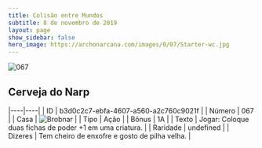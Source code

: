 ```yaml
---
title: Colisão entre Mundos
subtitle: 8 de novembro de 2019
layout: page
show_sidebar: false
hero_image: https://archonarcana.com/images/0/07/Starter-wc.jpg
---
```


![067](https://cdn.keyforgegame.com/media/card_front/pt/452_067_9MR6FM6P9238_pt.png)

## Cerveja do Narp

|----|----|
| ID | b3d0c2c7-ebfa-4607-a560-a2c760c9021f |
| Número | 067 |
| Casa | ![Brobnar](https://archonarcana.com/images/thumb/e/e0/Brobnar.png/22px-Brobnar.png "Brobnar") |
| Tipo | Ação |
| Bônus | 1A |
| Texto | Jogar: Coloque duas fichas de poder +1 em uma criatura. |
| Raridade | undefined |
| Dizeres | Tem cheiro de enxofre e gosto de pilha velha. |